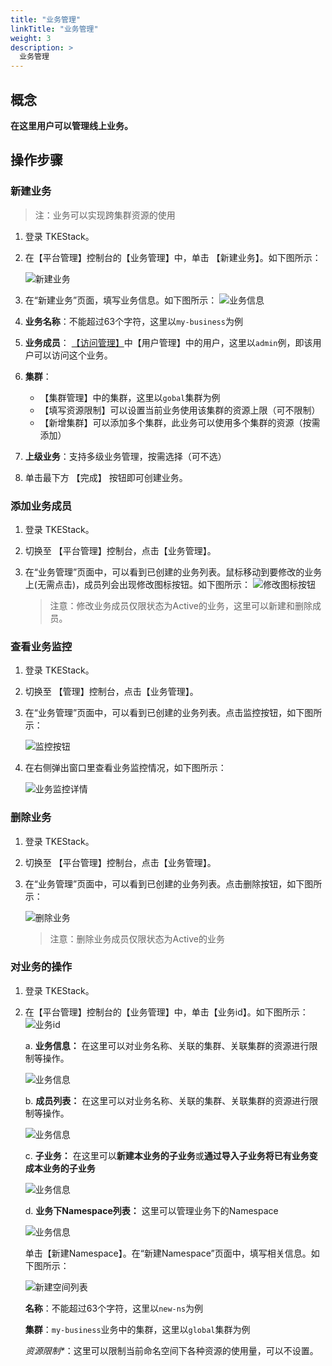 ```yaml
---
title: "业务管理"
linkTitle: "业务管理"
weight: 3
description: >
  业务管理
---
```


## 概念

**在这里用户可以管理线上业务。**

## 操作步骤

### 新建业务

> 注：业务可以实现跨集群资源的使用

1. 登录 TKEStack。
2. 在【平台管理】控制台的【业务管理】中，单击 【新建业务】。如下图所示：

   ![&#x65B0;&#x5EFA;&#x4E1A;&#x52A1;](../../../../images/createbusiness.png)

3. 在“新建业务”页面，填写业务信息。如下图所示： ![&#x4E1A;&#x52A1;&#x4FE1;&#x606F;](../../../../images/bussinessInfo.png)
4. **业务名称**：不能超过63个字符，这里以`my-business`为例
5. **业务成员**： [【访问管理】](access-mgmt/)中【用户管理】中的用户，这里以`admin`例，即该用户可以访问这个业务。
6. **集群**：
   * 【集群管理】中的集群，这里以`gobal`集群为例
   * 【填写资源限制】可以设置当前业务使用该集群的资源上限（可不限制）
   * 【新增集群】可以添加多个集群，此业务可以使用多个集群的资源（按需添加）
7. **上级业务**：支持多级业务管理，按需选择（可不选）
8. 单击最下方 【完成】 按钮即可创建业务。

### 添加业务成员

1. 登录 TKEStack。
2. 切换至 【平台管理】控制台，点击【业务管理】。
3. 在“业务管理”页面中，可以看到已创建的业务列表。鼠标移动到要修改的业务上\(无需点击\)，成员列会出现修改图标按钮。如下图所示： ![&#x4FEE;&#x6539;&#x56FE;&#x6807;&#x6309;&#x94AE;](../../../../images/修改业务成员图标.png)

   > 注意：修改业务成员仅限状态为Active的业务，这里可以新建和删除成员。

### 查看业务监控

1. 登录 TKEStack。
2. 切换至 【管理】控制台，点击【业务管理】。
3. 在“业务管理”页面中，可以看到已创建的业务列表。点击监控按钮，如下图所示：

   ![&#x76D1;&#x63A7;&#x6309;&#x94AE;](../../../../images/查看业务监控.png)

4. 在右侧弹出窗口里查看业务监控情况，如下图所示：

   ![&#x4E1A;&#x52A1;&#x76D1;&#x63A7;&#x8BE6;&#x60C5;](../../../../images/业务监控详情.png)

### 删除业务

1. 登录 TKEStack。
2. 切换至 【平台管理】控制台，点击【业务管理】。
3. 在“业务管理”页面中，可以看到已创建的业务列表。点击删除按钮，如下图所示：

   ![&#x5220;&#x9664;&#x4E1A;&#x52A1;](../../../../images/删除业务.png)

   > 注意：删除业务成员仅限状态为Active的业务

### 对业务的操作

1. 登录 TKEStack。
2. 在【平台管理】控制台的【业务管理】中，单击【业务id】。如下图所示： ![&#x4E1A;&#x52A1;id](../../../../images/businessid.png)

   a. **业务信息：** 在这里可以对业务名称、关联的集群、关联集群的资源进行限制等操作。

   ![&#x4E1A;&#x52A1;&#x4FE1;&#x606F;](../../../../images/业务信息1.png)

   b. **成员列表：** 在这里可以对业务名称、关联的集群、关联集群的资源进行限制等操作。

   ![&#x4E1A;&#x52A1;&#x4FE1;&#x606F;](../../../../images/成员列表设置.png)

   c. **子业务：** 在这里可以**新建本业务的子业务**或**通过导入子业务将已有业务变成本业务的子业务**

   ![&#x4E1A;&#x52A1;&#x4FE1;&#x606F;](../../../../images/子业务.png)

   d. **业务下Namespace列表：** 这里可以管理业务下的Namespace

   ![&#x4E1A;&#x52A1;&#x4FE1;&#x606F;](../../../../images/业务Namespace列表.png)

   ​ 单击【新建Namespace】。在“新建Namespace”页面中，填写相关信息。如下图所示：

   ![&#x65B0;&#x5EFA;&#x7A7A;&#x95F4;&#x5217;&#x8868;](../../../../images/my-ns.png)

   ​ **名称**：不能超过63个字符，这里以`new-ns`为例

   ​ **集群**：`my-business`业务中的集群，这里以`global`集群为例

   ​ _资源限制\*_：这里可以限制当前命名空间下各种资源的使用量，可以不设置。

